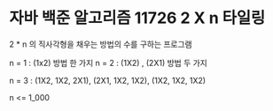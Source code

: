 # 자바 백준 알고리즘 11726 2 X n 타일링 

2 * n 의 직사각형을 채우는 방법의 수를 구하는 프로그램

n = 1 : (1x2) 방법 한 가지
n = 2 : (1X2) , (2X1) 방법 두 가지

n = 3 : (1X2, 1X2, 2X1), (2X1, 1X2, 1X2), (1X2, 1X2, 1X2)

n <= 1_000
